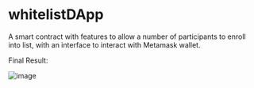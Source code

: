 # whitelistDApp

A smart contract with features to allow a number of participants to enroll into list, with an interface to interact with Metamask wallet.

Final Result:

![image](https://user-images.githubusercontent.com/72980013/197527280-122e8677-c9f6-4c05-a2d7-b851bb9cfc88.png)

